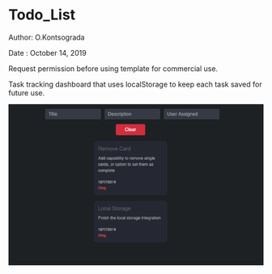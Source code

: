 # Todo_List

Author: O.Kontsograda

Date  : October 14, 2019


Request permission before using template for commercial use.

Task tracking dashboard that uses localStorage to keep each task saved for future use.

![Image description](dashboard.png)

